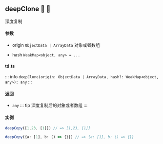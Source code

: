## deepClone :tada: :100: 
深度复制
#### 参数 
- origin `ObjectData | ArrayData` 对象或者数组
 
- hash `WeakMap<object, any> = ...`  
#### td.ts
::: info
`deepClone(origin: ObjectData | ArrayData, hash?: WeakMap<object, any>): any`
:::
#### 返回 
- `any` 
::: tip
深度复制后的对象或者数组
:::
#### 实例 
```ts
deepCopy([1,23, [1]]) // => [1,23, [1]]
```
```ts
deepCopy({a: [1], b: () => {}}) // => {a: [1], b: () => {}}
```
